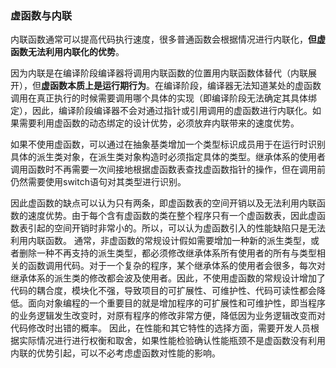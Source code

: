 ### 虚函数与内联

内联函数通常可以提高代码执行速度，很多普通函数会根据情况进行内联化，**但虚函数无法利用内联化的优势**。

因为内联是在编译阶段编译器将调用内联函数的位置用内联函数体替代（内联展开），但**虚函数本质上是运行期行为**。在编译阶段，编译器无法知道某处的虚函数调用在真正执行的时候需要调用哪个具体的实现（即编译阶段无法确定其具体绑定），因此，编译阶段编译器不会对通过指针或引用调用的虚函数进行内联化。如果需要利用虚函数的动态绑定的设计优势，必须放弃内联带来的速度优势。

如果不使用虚函数，可以通过在抽象基类增加一个类型标识成员用于在运行时识别具体的派生类对象，在派生类对象构造时必须指定具体的类型。继承体系的使用者调用函数时不再需要一次间接地根据虚函数表查找虚函数指针的操作，但在调用前仍然需要使用switch语句对其类型进行识别。

因此虚函数的缺点可以认为只有两条，即虚函数表的空间开销以及无法利用内联函数的速度优势。由于每个含有虚函数的类在整个程序只有一个虚函数表，因此虚函数表引起的空间开销时非常小的。所以，可以认为虚函数引入的性能缺陷只是无法利用内联函数。
通常，非虚函数的常规设计假如需要增加一种新的派生类型，或者删除一种不再支持的派生类型，都必须修改继承体系所有使用者的所有与类型相关的函数调用代码。对于一个复杂的程序，某个继承体系的使用者会很多，每次对继承体系的派生类的修改都会波及使用者。因此，不使用虚函数的常规设计增加了代码的耦合度，模块化不强，导致项目的可扩展性、可维护性、代码可读性都会降低。面向对象编程的一个重要目的就是增加程序的可扩展性和可维护性，即当程序的业务逻辑发生改变时，对原有程序的修改非常方便，降低因为业务逻辑改变而对代码修改时出错的概率。
因此，在性能和其它特性的选择方面，需要开发人员根据实际情况进行进行权衡和取舍，如果性能检验确认性能瓶颈不是虚函数没有利用内联的优势引起，可以不必考虑虚函数对性能的影响。

